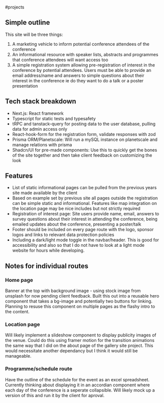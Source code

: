 #projects 

## Simple outline
This site will be three things:
1. A marketing vehicle to inform potential conference attendees of the conference
2. An informational resource with speaker lists, abstracts and programmes that conference attendees will want access too
3. A simple registration system allowing pre-registration of interest in the conference by potential attendees. Users must be able to provide an email address/name and answers to simple questions about their interest in the conference ie do they want to do a talk or a poster presentation

## Tech stack breakdown
- Next.js: React framework
- Typescript for static tests and typesafety
- tRPC and tanstack-query for posting data to the user database, pulling data for admin access only
- React-hook-form for the registration form, validate responses with zod
- Prisma ORM/Planetscale: Will run a mySQL instance on planetscale and manage relations with prisma
- Shadcn/UI for pre-made components: Use this to quickly get the bones of the site together and then take client feedback on customizing the look

## Features
- List of static informational pages can be pulled from the previous years site made available by the client
- Based on example set by previous site all pages outside the registration can be simple static and informational. Features like map integration on the location page may be nice includes but not strictly required
- Registration of interest page: Site users provide name, email, answers to survey questions about their interest in attending the conference, being emailed updates about the conference, presenting a poster/talk
- Footer should be included on every page route with the logo, sponsor logos and links to relevant data protection policies
- Including a dark/light mode toggle in the navbar/header. This is good for accessibility and also so that I do not have to look at a light mode website for hours while developing.

## Notes for individual routes

### Home page
Banner at the top with background image - using stock image from unsplash for now pending client feedback. Built this out into a reusable hero component that takes a bg-image and potentially two buttons for linking. Planning to resuse this component on multiple pages as the flashy intro to the content.

### Location page
Will likely implement a slideshow component to display publicity images of the venue. Could do this using framer motion for the transition animations the same way that I did on the about page of the gallery site project. This would necessitate another dependancy but I think it would still be manageable.

### Programme/schedule route
Have the outline of the schedule for the event as an excel spreadsheet. Currently thinking about displaying it in an accordian component where each day of the conference is a seperate collapsible. Will likely mock up a version of this and run it by the client for aproval.